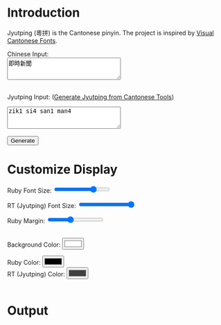 # Introduction
Jyutping (粵拼) is the Cantonese pinyin.  The project is inspired by [Visual Cantonese Fonts](https://visual-fonts.com/).

<form id="inputForm">
  <label for="chineseInput">Chinese Input:</label><br>
  <textarea id="chineseInput" rows="3" cols="30">即時新聞</textarea><br><br>

  <label for="jyutpingInput">Jyutping Input:</label>
  (<a href="https://www.cantonesetools.org/en/cantonese-to-jyutping" target="_blank">Generate Jyutping from Cantonese Tools</a>)<br>
  <textarea id="jyutpingInput" rows="3" cols="30">zik1 si4 san1 man4</textarea><br><br>

  <input type="button" value="Generate" onclick="generateOutput()">
</form>

# Customize Display
<label for="rubyFontSize">Ruby Font Size:</label>
<input type="range" id="rubyFontSize" min="10" max="40" value="32" oninput="updateStyles()"><br>

<label for="rtFontSize">RT (Jyutping) Font Size:</label>
<input type="range" id="rtFontSize" min="8" max="20" value="20" oninput="updateStyles()"><br>

<label for="rubyMargin">Ruby Margin:</label>
<input type="range" id="rubyMargin" min="0" max="20" value="8" oninput="updateStyles()"><br><br>

<label for="bgColor">Background Color:</label>
<input type="color" id="bgColor" value="#ffffff" oninput="updateColors()"><br>

<label for="rubyColor">Ruby Color:</label>
<input type="color" id="rubyColor" value="#000000" oninput="updateColors()"><br>
<label for="rtColor">RT (Jyutping) Color:</label>
<input type="color" id="rtColor" value="#404040" oninput="updateColors()"><br><br>

# Output
<div id="output"></div>

<script src="./assets/js/script.js"></script>
